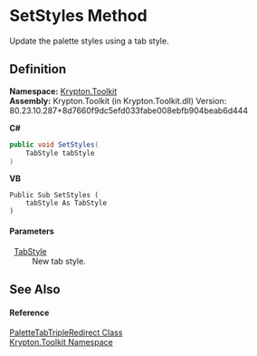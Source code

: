 # SetStyles Method


Update the palette styles using a tab style.



## Definition
**Namespace:** <a href="79d2eac2-21f4-54ff-7552-b20c33c30600.md">Krypton.Toolkit</a>  
**Assembly:** Krypton.Toolkit (in Krypton.Toolkit.dll) Version: 80.23.10.287+8d7660f9dc5efd033fabe008ebfb904beab6d444

**C#**
``` C#
public void SetStyles(
	TabStyle tabStyle
)
```
**VB**
``` VB
Public Sub SetStyles ( 
	tabStyle As TabStyle
)
```



#### Parameters
<dl><dt>  <a href="3ae2f48d-a4d8-c0f3-fa53-604321e070e3.md">TabStyle</a></dt><dd>New tab style.</dd></dl>

## See Also


#### Reference
<a href="930fabab-9c29-2cd3-55d0-c675dd1ce9b5.md">PaletteTabTripleRedirect Class</a>  
<a href="79d2eac2-21f4-54ff-7552-b20c33c30600.md">Krypton.Toolkit Namespace</a>  
